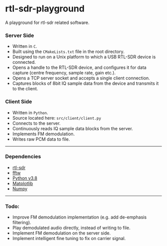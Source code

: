 # rtl-sdr-playground

A playground for rtl-sdr related software.

### Server Side
- Written in `C`.
- Built using the `CMakeLists.txt` file in the root directory.
- Designed to run on a Unix platform to which a USB RTL-SDR device is connected.
- Opens a handle to the RTL-SDR device, and configures it for data capture (centre frequency, sample rate, gain etc.).
- Opens a TCP server socket and accepts a single client connection.
- Captures blocks of 8bit IQ sample data from the device and transmits it to the client.

### Client Side
- Written in `Python`.
- Source located here: `src/client/client.py`
- Connects to the server.
- Continuously reads IQ sample data blocks from the server.
- Implements FM demodulation.
- Writes raw PCM data to file.

----------------
### Dependencies

- [rtl-sdr](https://github.com/osmocom/rtl-sdr)
- [fftw](https://www.fftw.org/)
- [Python v3.8](https://www.python.org/downloads/)
- [Matplotlib](https://matplotlib.org/stable/index.html)
- [Numpy](https://numpy.org/)

----------------
### Todo:

- Improve FM demodulation implementation (e.g. add de-emphasis filtering).
- Play demodulated audio directly, instead of writing to file.
- Implement FM demodulation on the server side.
- Implement intelligent fine tuning to fix on carrier signal.

